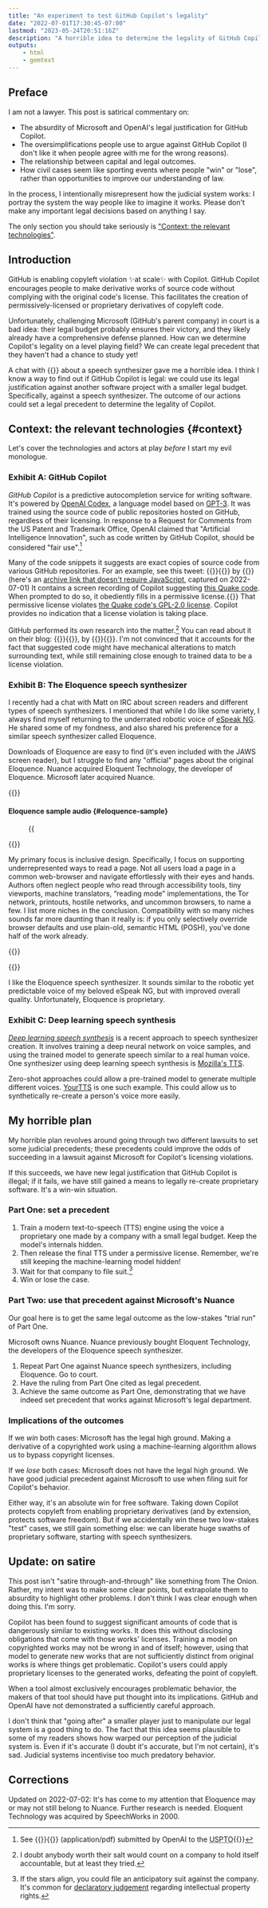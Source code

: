 ```yaml
---
title: "An experiment to test GitHub Copilot's legality"
date: "2022-07-01T17:30:45-07:00"
lastmod: "2023-05-24T20:51:16Z"
description: "A horrible idea to determine the legality of GitHub Copilot, or of re-creating proprietary speech synthesizers: create legal precedent that doesn't exist yet!"
outputs:
    - html
    - gemtext
---
```

<section role="doc-preface">

<h2>Preface</h2>

I am not a lawyer. This post is satirical commentary on:

- The absurdity of Microsoft and OpenAI's legal justification for GitHub Copilot.
- The oversimplifications people use to argue against GitHub Copilot (I don't like it when people agree with me for the wrong reasons).
- The relationship between capital and legal outcomes.
- How civil cases seem like sporting events where people "win" or "lose", rather than opportunities to improve our understanding of law.

In the process, I intentionally misrepresent how the judicial system works: I portray the system the way people like to imagine it works. Please don't make any important legal decisions based on anything I say.

The only section you should take seriously is ["Context: the relevant technologies"](#context).

</section>

<section role="doc-introduction">

Introduction
------------

GitHub is enabling copyleft violation <span aria-hidden="true">✨</span>at scale<span aria-hidden="true">✨</span> with Copilot. GitHub Copilot encourages people to make derivative works of source code without complying with the original code's license. This facilitates the creation of permissively-licensed or proprietary derivatives of copyleft code.

Unfortunately, challenging Microsoft (GitHub's parent company) in court is a bad idea: their legal budget probably ensures their victory, and they likely already have a comprehensive defense planned. How can we determine Copilot's legality on a level playing field? We can create legal precedent that they haven't had a chance to study yet!

A chat with {{<indieweb-person itemprop="mentions" first-name="Matt" last-name="Campbell" url="https://mwcampbell.us/blog/">}} about a speech synthesizer gave me a horrible idea. I think I know a way to find out if GitHub Copilot is legal: we could use its legal justification against another software project with a smaller legal budget. Specifically, against a speech synthesizer. The outcome of our actions could set a legal precedent to determine the legality of Copilot.

</section>

Context: the relevant technologies {#context}
----------------------------------

Let's cover the technologies and actors at play _before_ I start my evil monologue.

### Exhibit A: GitHub Copilot

<dfn>GitHub Copilot</dfn> is a predictive autocompletion service for writing software. It's powered by [OpenAI Codex](https://openai.com/blog/openai-codex/), a language model based on [GPT-3](https://en.wikipedia.org/wiki/GPT-3). It was trained using the source code of public repositories hosted on GitHub, regardless of their licensing. In response to a Request for Comments from the US Patent and Trademark Office, OpenAI claimed that "Artificial Intelligence Innovation", such as code written by GitHub Copilot, should be considered "fair use".[^1]

Many of the code snippets it suggests are exact copies of source code from various GitHub repositories. For an example, see this tweet: {{<mention-work itemtype="SocialMediaPosting">}}{{<cited-work name="I don't want to say anything but that's not the right license Mr Copilot." url="https://web.archive.org/web/20230130102944/https://twitter.com/mitsuhiko/status/1410886329924194309">}} by {{<indieweb-person url="https://lucumr.pocoo.org/about/" first-name="Armin" last-name="Ronacher" itemprop="author">}} (here's an <a itemprop="archivedAt" href="https://web.archive.org/web/20220701010012/https://nitter.pussthecat.org/mitsuhiko/status/1410886329924194309">archive link that doesn't require JavaScript</a>, captured on <time datetime="2022-07-01T01:00:12+00:00">2022-07-01</time>) <span itemprop="description">It contains a screen recording of Copilot suggesting [this Quake code](https://github.com/id-Software/Quake-III-Arena/blob/dbe4ddb10315479fc00086f08e25d968b4b43c49/code/game/q_math.c#L552). When prompted to do so, it obediently fills in a permissive license.</span>{{</mention-work>}} That permissive license violates [the Quake code's GPL-2.0 license](https://github.com/id-Software/Quake-III-Arena/blob/dbe4ddb10315479fc00086f08e25d968b4b43c49/COPYING.txt). Copilot provides no indication that a license violation is taking place.

GitHub performed its own research into the matter.[^2] You can read about it on their blog: {{<mention-work itemtype="BlogPosting">}}{{<cited-work url="https://github.blog/2021-06-30-github-copilot-research-recitation/" name="GitHub Copilot research recitation" extraName="headline">}}, by {{<indieweb-person url="https://github.com/wunderalbert" first-name="Albert" last-name="Ziegler" itemprop="author">}}{{</mention-work>}}. I'm not convinced that it accounts for the fact that suggested code might have mechanical alterations to match surrounding text, while still remaining close enough to trained data to be a license violation.

### Exhibit B: The Eloquence speech synthesizer

I recently had a chat with Matt on IRC about screen readers and different types of speech synthesizers. I mentioned that while I do like some variety, I always find myself returning to the underrated robotic voice of [eSpeak NG](https://github.com/espeak-ng/espeak-ng/). He shared some of my fondness, and also shared his preference for a similar speech synthesizer called Eloquence.

Downloads of Eloquence are easy to find (it's even included with the JAWS screen reader), but I struggle to find any "official" pages about the original Eloquence. Nuance acquired Eloquent Technology, the developer of Eloquence. Microsoft later acquired Nuance.

{{<transcribed-image id="eloquence" type="audio" itemtype2="AudioObject" itemprop="hasPart">}}

#### <span itemprop="name">Eloquence sample audio</span> {#eloquence-sample}

<figure>
{{<audio name="eloquence">}}
<figcaption itemprop="description">

Matt recorded this sample audio clip of Eloquence reading some text. The text is from the introduction of {{<mention-work itemprop="encodesCreativeWork" itemtype="TechArticle">}}{{<cited-work name="Best practices for inclusive textual websites" url="../../../../2020/11/23/website-best-practices/" extraName="headline">}}{{</mention-work>}}

</figcaption>
</figure>

{{<transcribed-image-transcript type="audio">}}

My primary focus is inclusive design. Specifically, I focus on supporting underrepresented ways to read a page. Not all users load a page in a common web-browser and navigate effortlessly with their eyes and hands. Authors often neglect people who read through accessibility tools, tiny viewports, machine translators, “reading mode” implementations, the Tor network, printouts, hostile networks, and uncommon browsers, to name a few. I list more niches in the conclusion. Compatibility with so many niches sounds far more daunting than it really is: if you only selectively override browser defaults and use plain-old, semantic HTML (POSH), you've done half of the work already.

{{</transcribed-image-transcript>}}

{{</transcribed-image>}}

I like the Eloquence speech synthesizer. It sounds similar to the robotic yet predictable voice of my beloved eSpeak NG, but with improved overall quality. Unfortunately, Eloquence is proprietary.

### Exhibit C: Deep learning speech synthesis

<dfn>[Deep learning speech synthesis](https://en.wikipedia.org/wiki/Deep_learning_speech_synthesis)</dfn> is a recent approach to speech synthesizer creation. It involves training a deep neural network on voice samples, and using the trained model to generate speech similar to a real human voice. One synthesizer using deep learning speech synthesis is [Mozilla's TTS](https://github.com/mozilla/TTS).

Zero-shot approaches could allow a pre-trained model to generate multiple different voices. [YourTTS](https://doi.org/10.48550/arXiv.2112.02418) is one such example. This could allow us to synthetically re-create a person's voice more easily.

My horrible plan
----------------

My horrible plan revolves around going through two different lawsuits to set some judicial precedents; these precedents could improve the odds of succeeding in a lawsuit against Microsoft for Copilot's licensing violations.

If this succeeds, we have new legal justification that GitHub Copilot is illegal; if it fails, we have still gained a means to legally re-create proprietary software. It's a win-win situation.

### Part One: set a precedent

1. Train a modern text-to-speech (TTS) engine using the voice a proprietary one made by a company with a small legal budget. Keep the model's internals hidden.
2. Then release the final TTS under a permissive license. Remember, we're still keeping the machine-learning model hidden!
3. Wait for that company to file suit.[^3]
4. Win or lose the case.

### Part Two: use that precedent against Microsoft's Nuance

Our goal here is to get the same legal outcome as the low-stakes "trial run" of Part One.

Microsoft owns Nuance. Nuance previously bought Eloquent Technology, the developers of the Eloquence speech synthesizer.

1. Repeat Part One against Nuance speech synthesizers, including Eloquence. Go to court.
2. Have the ruling from Part One cited as legal precedent.
3. Achieve the same outcome as Part One, demonstrating that we have indeed set precedent that works against Microsoft's legal department.

### Implications of the outcomes

If we _win_ both cases: Microsoft has the legal high ground. Making a derivative of a copyrighted work using a machine-learning algorithm allows us to bypass copyright licenses.

If we _lose_ both cases: Microsoft does not have the legal high ground. We have good judicial precedent against Microsoft to use when filing suit for Copilot's behavior.

Either way, it's an absolute win for free software. Taking down Copilot protects copyleft from enabling proprietary derivatives (and by extension, protects software freedom). But if we accidentally win these two low-stakes "test" cases, we still gain something else: we can liberate huge swaths of proprietary software, starting with speech synthesizers.

<section role="doc-conclusion">

Update: on satire
-----------------

This post isn't "satire through-and-through" like something from The Onion. Rather, my intent was to make some clear points, but extrapolate them to absurdity to highlight other problems. I don't think I was clear enough when doing this. I'm sorry.

Copilot has been found to suggest significant amounts of code that is dangerously similar to existing works. It does this without disclosing obligations that come with those works' licenses. Training a model on copyrighted works may not be wrong in and of itself; however, using that model to generate new works that are not sufficiently distinct from original works is where things get problematic. Copilot's users could apply proprietary licenses to the generated works, defeating the point of copyleft.

When a tool almost exclusively encourages problematic behavior, the makers of that tool should have put thought into its implications. GitHub and OpenAI have not demonstrated a sufficiently careful approach.

I don't think that "going after" a smaller player just to manipulate our legal system is a good thing to do. The fact that this idea seems plausible to some of my readers shows how warped our perception of the judicial system is. Even if it's accurate (I doubt it's accurate, but I'm not certain), it's sad. Judicial systems incentivise too much predatory behavior.

</section>

<section role="doc-errata">

Corrections
-----------

<span itemprop="correction" itemscope="" itemtype="https://schema.org/CorrectionComment">Updated on <time itemprop="datePublished">2022-07-02</time>: <span itemprop="text">It's has come to my attention that Eloquence may or may not still belong to Nuance. Further research is needed. Eloquent Technology was acquired by SpeechWorks in 2000.</span></span>

</section>


[^1]: See {{<mention-work role="doc-credit" itemtype="DigitalDocument" itemprop="citation">}}{{<cited-work name="Comment Regarding Request for Comments on Intellectual Property Protection for Artificial Intelligence Innovation" url="https://www.uspto.gov/sites/default/files/documents/OpenAI_RFC-84-FR-58141.pdf">}} (<span itemprop="encodingFormat">application/pdf</span>) submitted by <span itemscope="" itemprop="publisher" itemtype="https://schema.org/Organization"><span itemprop="name">OpenAI</span></span> to the <abbr title="United States Patent and Trademark Office">USPTO</abbr>{{</mention-work>}}

[^2]: I doubt anybody worth their salt would count on a company to hold itself accountable, but at least they tried.

[^3]: If the stars align, you could file an anticipatory suit against the company. It's common for [declaratory judgement](https://en.wikipedia.org/wiki/Declaratory_judgement) regarding intellectual property rights.


